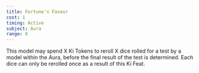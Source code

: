 ```yaml
---
title: Fortune's Favour
cost: 1
timing: Active
subject: Aura
range: 8
---
```

This model may spend X Ki Tokens to reroll X dice rolled for a test by a model within the Aura, before the final result of the test is determined.
Each dice can only be rerolled once as a result of this Ki Feat.